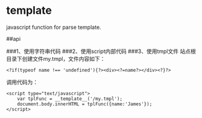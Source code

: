 template
=========

javascript function for parse template.

##api

###1、使用字符串代码
	<script type="text/javascript">
		var tplStr = '<?if(typeof name !== \'undefined\'){?><div><?=name?></div><?}?>';
		var tplFunc = __template__('tpl1', tplStr);
		document.body.innerHTML = tplFunc({name:'James'});
	</script>
###2、使用script内部代码
	<script type="text/template" id="template_id">
        <?if(typeof name !== 'undefined'){?><div><?=name?></div><?}?>
    </script>
	<script type="text/javascript">
		var tplStr = template_id.innerHTML;
		var tplFunc = __template__('tpl1', tplStr);
		document.body.innerHTML = tplFunc({name:'James'});
	</script>
###3、使用tmpl文件
站点根目录下创建文件my.tmpl，文件内容如下：

	<?if(typeof name !== 'undefined'){?><div><?=name?></div><?}?>

调用代码为：
	
	<script type="text/javascript">
		var tplFunc = __template__('/my.tmpl');
		document.body.innerHTML = tplFunc({name:'James'});
	</script>
	